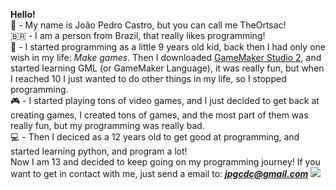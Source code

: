 **Hello!**  
👋 - My name is João Pedro Castro, but you can call me TheOrtsac!  
🇧🇷 - I am a person from Brazil, that really likes programming!  
🧒 - I started programming as a little 9 years old kid, back then I had only one wish in my life: _Make games_. Then I downloaded [GameMaker Studio 2](https://www.yoyogames.com/en/gamemaker), and started learning GML (or GameMaker Language), it was really fun, but when I reached 10 I just wanted to do other things in my life, so I stopped programming.  
🎮 - I started playing tons of video games, and I just decided to get back at creating games, I created tons of games, and the most part of them was really fun, but my programming was really bad.  
💻 - Then I deciced as a 12 years old to get good at programming, and started learning python, and program a lot!  
Now I am 13 and decided to keep going on my programming journey! If you want to get in contact with me, just send a email to: _**jpgcdc@gmail.com**_
![](theortsac/snoopy.gif)
